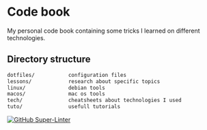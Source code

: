 # Code book

My personal code book containing some tricks I learned on different technologies.

## Directory structure

```md
dotfiles/           configuration files
lessons/            research about specific topics
linux/              debian tools
macos/              mac os tools
tech/               cheatsheets about technologies I used
tuto/               usefull tutorials
```

[![GitHub Super-Linter](https://github.com/nvuillam/npm-groovy-lint/workflows/Lint%20Code%20Base/badge.svg)](https://github.com/marketplace/actions/super-linter)
